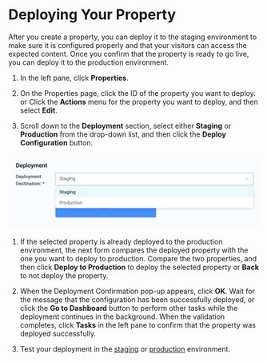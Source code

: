 <!--?xml version="1.0" encoding="utf-8"?-->

# Deploying Your Property

After you create a property, you can deploy it to the staging environment to make sure it is configured properly and that your visitors can access the expected content. Once you confirm that the property is ready to go live, you can deploy it to the production environment.

1. In the left pane, click **Properties**. 

2. On the Properties page, click the ID of the property you want to deploy. or Click the **Actions** menu for the property you want to deploy, and then select **Edit**.

3. Scroll down to the **Deployment** section, select either **Staging** or **Production** from the drop-down list, and then click the **Deploy Configuration** button.

![null](<../../resources/images/Deployment Selections and Button.png>)

1. If the selected property is already deployed to the production environment, the next form compares the deployed property with the one you want to deploy to production. Compare the two properties, and then click **Deploy to Production** to deploy the selected property or **Back** to not deploy the property.

2. When the Deployment Confirmation pop-up appears, click **OK**. Wait for the message that the configuration has been successfully deployed, or click the **Go to Dashboard** button to perform other tasks while the deployment continues in the background. When the validation completes, click **Tasks** in the left pane to confirm that the property was deployed successfully.

3. Test your deployment in the [staging](<Testing Your Property in Staging.htm>) or [production](<Testing Your Property In Production.htm>) environment.


